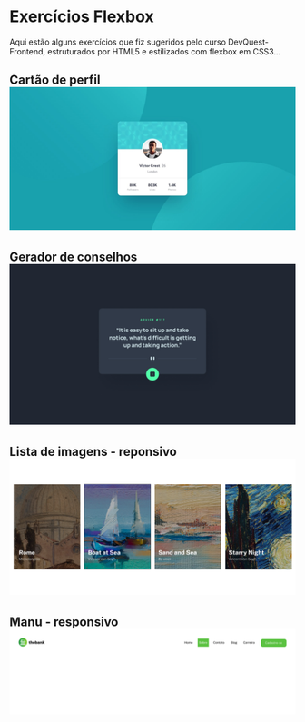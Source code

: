 # Exercícios Flexbox
Aqui estão alguns exercícios que fiz sugeridos pelo curso DevQuest-Frontend, estruturados por HTML5 e estilizados com flexbox em CSS3...

Cartão de perfil<img src="./profile-card/design.jpg">
---

Gerador de conselhos<img src="./advice-generator/design/desktop-design.jpg">
---

Lista de imagens - reponsivo<img src="./images-list/design/desktop.png">
---

Manu - responsivo<img src="./flexbox-menu/src/images/Desktop design.png">
---
